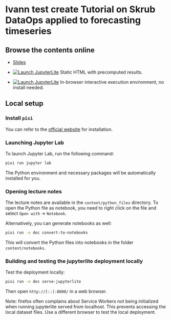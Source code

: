 # Ivann test create Tutorial on Skrub DataOps applied to forecasting timeseries


## Browse the contents online

- [Slides](https://skrub-data.org/EuroSciPy2025/slides/index.html)

- [![Launch JupyterLite](./book/images/jupyterbook_badge.svg 'Our JupyterBook
website')](skrub-data.org/EuroSciPy2025/)
Static HTML with precomputed results.

- [![Launch JupyterLite](./book/images/jupyterlite_badge.svg 'Our JupyterLite
website')](skrub-data.org/EuroSciPy2025/jupyterlite/lab)
In-browser interactive execution environment, no install needed.

## Local setup

### Install `pixi`

You can refer to the [official website](https://pixi.sh/latest/#installation) for
installation.

### Launching Jupyter Lab

To launch Jupyter Lab, run the following command:

```bash
pixi run jupyter lab
```

The Python environment and necessary packages will be automatically installed for you.

### Opening lecture notes

The lecture notes are available in the `content/python_files` directory. To open the
Python file as notebook, you need to right click on the file and select `Open with` ->
`Notebook`.

Alternatively, you can generate notebooks as well:

```bash
pixi run -e doc convert-to-notebooks
```

This will convert the Python files into notebooks in the folder `content/notebooks`.

### Building and testing the jupyterlite deployment locally

Test the deployment locally:

```bash
pixi run -e doc serve-jupyterlite
```

Then open `http://[::]:8000/` in a web browser.

Note: firefox often complains about Service Workers not being initialized when
running jupyterlite served from localhost. This prevents accessing the local
dataset files. Use a different browser to test the local deployment.

